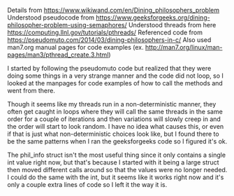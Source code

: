 Details from https://www.wikiwand.com/en/Dining_philosophers_problem
Understood pseudocode from https://www.geeksforgeeks.org/dining-philosopher-problem-using-semaphores/
Understood threads from here https://computing.llnl.gov/tutorials/pthreads/
Referenced code from https://pseudomuto.com/2014/03/dining-philosophers-in-c/
Also used man7.org manual pages for code examples (ex. http://man7.org/linux/man-pages/man3/pthread_create.3.html)


I started by following the pseudomuto code but realized that they were doing
some things in a very strange manner and the code did not loop, so I looked at
the manpages for code examples of how to call the methods and went from there.

Though it seems like my threads run in a non-deterministic manner, they often
get caught in loops where they will call the same threads in the same order
for a couple of iterations and then variations will slowly creep in and the
order will start to look random. I have no idea what causes this, or even if
that is just what non-deterministic choices look like, but I found there to be
the same patterns when I ran the geeksforgeeks code so I figured it's ok.

The phil_info struct isn't the most useful thing since it only contains a
single int value right now, but that's because I started with it being a large
struct then moved different calls around so that the values were no longer
needed. I could do the same with the int, but it seems like it works right now
and it's only a couple extra lines of code so I left it the way it is.